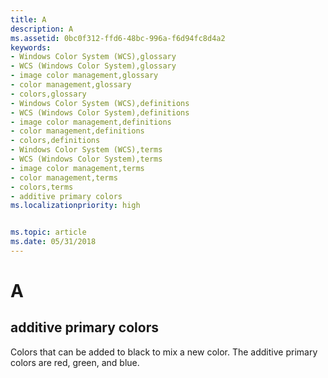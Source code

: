 ```yaml
---
title: A
description: A
ms.assetid: 0bc0f312-ffd6-48bc-996a-f6d94fc8d4a2
keywords:
- Windows Color System (WCS),glossary
- WCS (Windows Color System),glossary
- image color management,glossary
- color management,glossary
- colors,glossary
- Windows Color System (WCS),definitions
- WCS (Windows Color System),definitions
- image color management,definitions
- color management,definitions
- colors,definitions
- Windows Color System (WCS),terms
- WCS (Windows Color System),terms
- image color management,terms
- color management,terms
- colors,terms
- additive primary colors
ms.localizationpriority: high


ms.topic: article
ms.date: 05/31/2018
---
```


# A

## additive primary colors

Colors that can be added to black to mix a new color. The additive primary colors are red, green, and blue.

 

 




